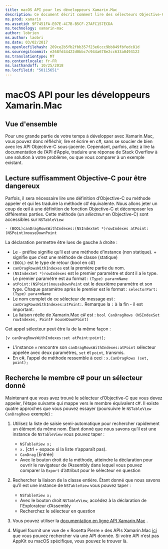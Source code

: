 ```yaml
---
title: macOS API pour les développeurs Xamarin.Mac
description: Ce document décrit comment lire des sélecteurs Objective-C et rechercher leurs méthodes c# correspondants dans une application Xamarin.Mac.
ms.prod: xamarin
ms.assetid: 9F7451FA-E07E-4C7B-B5CF-27AFC157ECDA
ms.technology: xamarin-mac
author: lobrien
ms.author: laobri
ms.date: 03/02/2017
ms.openlocfilehash: 209ce2b5fb2fbb357f23e6ccc9bb849fbfedc81d
ms.sourcegitcommit: e268fd44422d0bbc7c944a678e2cc633a0493122
ms.translationtype: MT
ms.contentlocale: fr-FR
ms.lasthandoff: 10/25/2018
ms.locfileid: "50115651"
---
```

# <a name="macos-apis-for-xamarinmac-developers"></a>macOS API pour les développeurs Xamarin.Mac

## <a name="overview"></a>Vue d'ensemble

Pour une grande partie de votre temps à développer avec Xamarin.Mac, vous pouvez donc réfléchir, lire et écrire en c#, sans se soucier de bien avec les API Objective-C sous-jacente. Cependant, parfois, allez à lire la documentation de l’API d’Apple, traduire une réponse de Stack Overflow à une solution à votre problème, ou que vous comparer à un exemple existant.

## <a name="reading-enough-objective-c-to-be-dangerous"></a>Lecture suffisamment Objective-C pour être dangereux

Parfois, il sera nécessaire lire une définition d’Objective-C ou méthode appeler et qui les traduire la méthode c# équivalente. Nous allons jeter un coup de œil à une définition de fonction Objective-C et décomposer les différentes parties. Cette méthode (un *sélecteur* en Objective-C) sont accessibles sur `NSTableView`:

```objc
- (BOOL)canDragRowsWithIndexes:(NSIndexSet *)rowIndexes atPoint:(NSPoint)mouseDownPoint
```

La déclaration permettre être lues de gauche à droite :

- Le `-` préfixe signifie qu’il est une méthode d’instance (non statique). + signifie que c’est une méthode de classe (statique)
- `(BOOL)` est le type de retour (bool en c#)
- `canDragRowsWithIndexes` est la première partie du nom.
- `(NSIndexSet *)rowIndexes` est le premier paramètre et dont il a le type. Le premier paramètre est au format : `(Type) pararmName`
- `atPoint:(NSPoint)mouseDownPoint` est le deuxième paramètre et son type. Chaque paramètre après le premier est le format : `selectorPart:(Type) pararmName`
- Le nom complet de ce sélecteur de message est : `canDragRowsWithIndexes:atPoint:`. Remarque la `:` à la fin - il est important.
- La liaison réelle de Xamarin.Mac c# est : `bool CanDragRows (NSIndexSet rowIndexes, PointF mouseDownPoint)`

Cet appel sélecteur peut être lu de la même façon :

```objc
[v canDragRowsWithIndexes:set atPoint:point];
```

- L’instance `v` rencontre son `canDragRowsWithIndexes:atPoint` sélecteur appelée avec deux paramètres, `set` et `point`, transmis.
- En c#, l’appel de méthode ressemble à ceci : `x.CanDragRows (set, point);`

<a name="finding_selector" />

## <a name="finding-the-c-member-for-a-given-selector"></a>Recherche le membre c# pour un sélecteur donné

Maintenant que vous avez trouvé le sélecteur d’Objective-C que vous devez appeler, l’étape suivante qui mappe vers le membre équivalent c#. Il existe quatre approches que vous pouvez essayer (poursuivre le `NSTableView CanDragRows` exemple) :

1. Utilisez la liste de saisie semi-automatique pour rechercher rapidement un élément du même nom. Étant donné que nous savons qu’il est une instance de `NSTableView` vous pouvez taper :

    - `NSTableView x;`
    - `x.` [ctrl + espace si la liste n’apparaît pas).
    - `CanDrag` [Entrée]
    - Avec le bouton droit de la méthode, atteindre la déclaration pour ouvrir le navigateur de l’Assembly dans lequel vous pouvez comparer la `Export` d’attribut pour le sélecteur en question

2. Rechercher la liaison de la classe entière. Étant donné que nous savons qu’il est une instance de `NSTableView` vous pouvez taper :

    - `NSTableView x;`
    - Avec le bouton droit `NSTableView`, accédez à la déclaration de l’Explorateur d’Assembly
    - Recherchez le sélecteur en question

3. Vous pouvez utiliser la [documentation en ligne API Xamarin.Mac](https://docs.microsoft.com/dotnet/api/?view=xamarinmac-3.0) .

4. Miguel fournit une vue de « Rosetta Pierre » des APIs Xamarin.Mac [ici](http://tirania.org/tmp/rosetta.html) que vous pouvez rechercher via une API donnée. Si votre API n’est pas AppKit ou macOS spécifique, vous pouvez le trouver là.

<!--
Note: In some cases, the assembly browser can hit a bug where it will open but not jump to the right definition. Keep that tab open, switch back to your source code and try again.
Note: The assembly browser tricks currently only works with Xamarin.Mac Classic. This will be fixed in a future version.
-->
